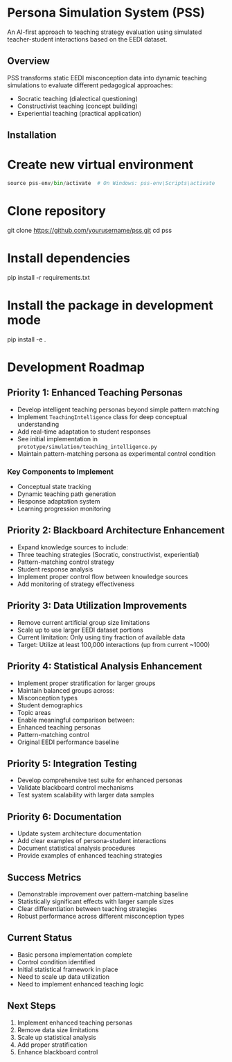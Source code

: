 # Persona Simulation System (PSS)

An AI-first approach to teaching strategy evaluation using simulated teacher-student interactions based on the EEDI dataset.

## Overview

PSS transforms static EEDI misconception data into dynamic teaching simulations to evaluate different pedagogical approaches:
- Socratic teaching (dialectical questioning)
- Constructivist teaching (concept building)
- Experiential teaching (practical application)

## Installation


# Create new virtual environment
```python -m venv pss-env
source pss-env/bin/activate  # On Windows: pss-env\Scripts\activate
```


# Clone repository
git clone https://github.com/yourusername/pss.git
cd pss

# Install dependencies
pip install -r requirements.txt

# Install the package in development mode
pip install -e .



# Development Roadmap

## Priority 1: Enhanced Teaching Personas
- Develop intelligent teaching personas beyond simple pattern matching
- Implement `TeachingIntelligence` class for deep conceptual understanding
- Add real-time adaptation to student responses
- See initial implementation in `prototype/simulation/teaching_intelligence.py`
- Maintain pattern-matching persona as experimental control condition

### Key Components to Implement
- Conceptual state tracking
- Dynamic teaching path generation  
- Response adaptation system
- Learning progression monitoring

## Priority 2: Blackboard Architecture Enhancement
- Expand knowledge sources to include:
 - Three teaching strategies (Socratic, constructivist, experiential)
 - Pattern-matching control strategy
 - Student response analysis
- Implement proper control flow between knowledge sources
- Add monitoring of strategy effectiveness

## Priority 3: Data Utilization Improvements 
- Remove current artificial group size limitations
- Scale up to use larger EEDI dataset portions
- Current limitation: Only using tiny fraction of available data
- Target: Utilize at least 100,000 interactions (up from current ~1000)

## Priority 4: Statistical Analysis Enhancement
- Implement proper stratification for larger groups
- Maintain balanced groups across:
 - Misconception types
 - Student demographics
 - Topic areas
- Enable meaningful comparison between:
 - Enhanced teaching personas
 - Pattern-matching control
 - Original EEDI performance baseline

## Priority 5: Integration Testing
- Develop comprehensive test suite for enhanced personas
- Validate blackboard control mechanisms
- Test system scalability with larger data samples

## Priority 6: Documentation
- Update system architecture documentation
- Add clear examples of persona-student interactions
- Document statistical analysis procedures
- Provide examples of enhanced teaching strategies

## Success Metrics
- Demonstrable improvement over pattern-matching baseline
- Statistically significant effects with larger sample sizes
- Clear differentiation between teaching strategies
- Robust performance across different misconception types

## Current Status
- Basic persona implementation complete
- Control condition identified
- Initial statistical framework in place
- Need to scale up data utilization
- Need to implement enhanced teaching logic

## Next Steps
1. Implement enhanced teaching personas
2. Remove data size limitations
3. Scale up statistical analysis
4. Add proper stratification
5. Enhance blackboard control


